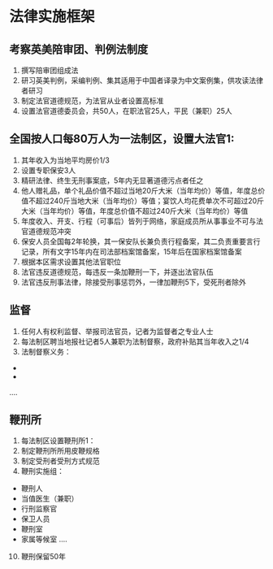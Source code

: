 
# 法律实施框架
## 考察英美陪审团、判例法制度
1. 撰写陪审团组成法
2. 研习英美判例，采编判例、集其适用于中国者译录为中文案例集，供攻读法律者研习
3. 制定法官道德规范，为法官从业者设置高标准
4. 设置法官道德委员会，共50人，在职法官25人，平民（兼职）25人

## 全国按人口每80万人为一法制区，设置大法官1: 
1. 其年收入为当地平均房价1/3
2. 设置专职保安3人
3. 精研法律、终生无刑事案底，5年内无显著道德污点者任之
4. 他人赠礼品，单个礼品价值不超过当地20斤大米（当年均价）等值，年度总价值不超过240斤当地大米（当年均价）等值；宴饮人均花费单次不可超过20斤大米（当年均价）等值，年度总价值不超过240斤大米（当年均价）等值
5. 年度收入、开支、行程（可事后）皆列于网络，家庭成员所从事事业不可与法官道德规范冲突
6. 保安人员全国每2年轮换，其一保安队长兼负责行程备案，其二负责重要言行记录，所有文字15年内在司法部档案馆备案，15年后在国家档案馆备案
7. 根据本区需求设置其他法官职位
8. 法官违反道德规范，每违反一条加鞭刑一下，并逐出法官队伍
9. 法官违反刑事法律，除接受刑事惩罚外，一律加鞭刑5下，受死刑者除外

## 监督
1. 任何人有权利监督、举报司法官员，记者为监督者之专业人士
2. 每法制区聘当地报社记者5人兼职为法制督察，政府补贴其当年收入之1/4
3. 法制督察义务：
  - 
  - 
....


## 鞭刑所
1. 每法制区设置鞭刑所1：
2. 制定鞭刑所所用皮鞭规格
3. 制定受刑者受刑方式规范
4. 鞭刑实施组：
  - 鞭刑人
  - 当值医生（兼职）
  - 行刑监察官
  - 保卫人员
  - 鞭刑室
  - 家属等候室
....
10. 鞭刑保留50年
